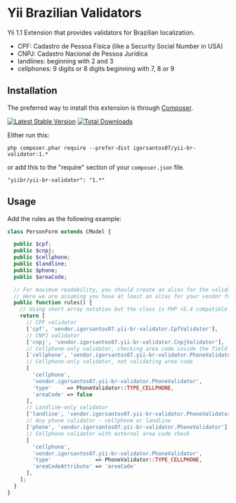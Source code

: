 Yii Brazilian Validators
=========================

Yii 1.1 Extension that provides validators for Brazilian localization.

* CPF: Cadastro de Pessoa Física (like a Security Social Number in USA) 
* CNPJ: Cadastro Nacional de Pessoa Jurídica
* landlines: beginning with 2 and 3
* cellphones: 9 digits or 8 digits beginning with 7, 8 or 9

Installation
------------

The preferred way to install this extension is through [Composer](http://getcomposer.org/download/).

[![Latest Stable Version](https://poser.pugx.org/igorsantos07/yii-br-validator/v/stable.svg)](https://packagist.org/packages/igorsantos07/yii-br-validator)
[![Total Downloads](https://poser.pugx.org/igorsantos07/yii-br-validator/downloads.svg)](https://packagist.org/packages/igorsantos07/yii-br-validator)

Either run this:

```
php composer.phar require --prefer-dist igorsantos07/yii-br-validator:1.*
```

or add this to the "require" section of your `composer.json` file.

```
"yiibr/yii-br-validator": "1.*"
```

Usage
-----

Add the rules as the following example:

```php
class PersonForm extends CModel {

  public $cpf;
  public $cnpj;
  public $cellphone;
  public $landline;
  public $phone;
  public $areaCode;

  // For maximum readability, you should create an alias for the validator folder :)
  // Here we are assuming you have at least an alias for your vendor folder.
  public function rules() {
    // Using short array notation but the class is PHP <5.4 compatible ;)
    return [
      // CPF validator
      ['cpf', 'vendor.igorsantos07.yii-br-validator.CpfValidator'],
      // CNPJ validator
      ['cnpj', 'vendor.igorsantos07.yii-br-validator.CnpjValidator'],
      // Cellphone-only validator, checking area code inside the field
      ['cellphone', 'vendor.igorsantos07.yii-br-validator.PhoneValidator', 'type' => PhoneValidator::TYPE_CELLPHONE],
      // Cellphone-only validator, not validating area code
      [
        'cellphone',
        'vendor.igorsantos07.yii-br-validator.PhoneValidator',
        'type'     => PhoneValidator::TYPE_CELLPHONE,
        'areaCode' => false
      ],
      // Landline-only validator
      ['landline', 'vendor.igorsantos07.yii-br-validator.PhoneValidator', 'type' => PhoneValidator::TYPE_LANDLINE],
      // Any phone validator - cellphone or landline
      ['phone', 'vendor.igorsantos07.yii-br-validator.PhoneValidator'],
      // Cellphone validator with external area code check
      [
        'cellphone',
        'vendor.igorsantos07.yii-br-validator.PhoneValidator',
        'type'              => PhoneValidator::TYPE_CELLPHONE,
        'areaCodeAttribute' => 'areaCode'
      ],
    ];
  }
}
```
